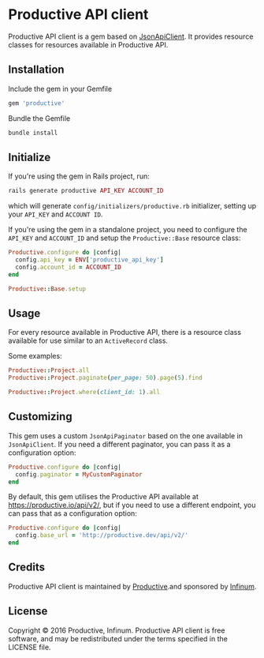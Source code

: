 # Productive API client

Productive API client is a gem based on [JsonApiClient](https://github.com/chingor13/json_api_client). It provides resource classes for resources available in Productive API.

## Installation

Include the gem in your Gemfile
```ruby
gem 'productive'
```

Bundle the Gemfile
```ruby
bundle install
```

## Initialize

If you're using the gem in Rails project, run:
```ruby
rails generate productive API_KEY ACCOUNT_ID
```
which will generate ```config/initializers/productive.rb``` initializer, setting up your `API_KEY` and `ACCOUNT ID`.

If you're using the gem in a standalone project, you need to configure the `API_KEY` and `ACCOUNT_ID` and setup the `Productive::Base` resource class:
```ruby
Productive.configure do |config|
  config.api_key = ENV['productive_api_key']
  config.account_id = ACCOUNT_ID
end

Productive::Base.setup
```

## Usage

For every resource available in Productive API, there is a resource class available for use similar to an `ActiveRecord` class.

Some examples:
```ruby
Productive::Project.all
Productive::Project.paginate(per_page: 50).page(5).find

Productive::Project.where(client_id: 1).all
```

## Customizing

This gem uses a custom `JsonApiPaginator` based on the one available in `JsonApiClient`. If you need a different paginator, you can pass it as a configuration option:
```ruby
Productive.configure do |config|
  config.paginator = MyCustomPaginator
end
```

By default, this gem utilises the Productive API available at https://productive.io/api/v2/, but if you need to use a different endpoint, you can pass that as a configuration option:
```ruby
Productive.configure do |config|
  config.base_url = 'http://productive.dev/api/v2/'
end
```

## Credits
Productive API client is maintained by [Productive](https://productive.io).and sponsored by [Infinum](https://infinum.co).

## License
Copyright &copy; 2016 Productive, Infinum.
Productive API client is free software, and may be redistributed under the terms specified in the LICENSE file.
